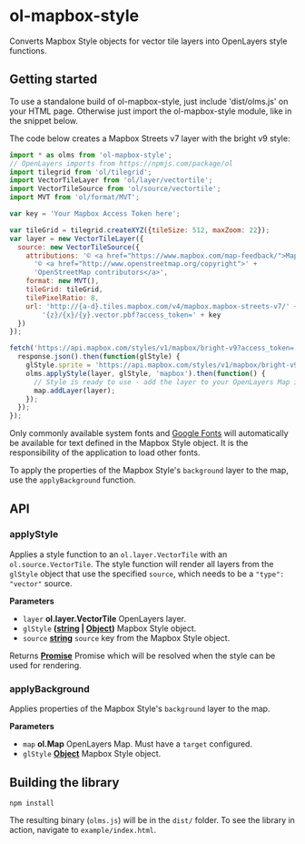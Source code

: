 # ol-mapbox-style

Converts Mapbox Style objects for vector tile layers into OpenLayers style functions.

## Getting started

To use a standalone build of ol-mapbox-style, just include 'dist/olms.js' on your HTML page. Otherwise just import the ol-mapbox-style module, like in the snippet below.

The code below creates a Mapbox Streets v7 layer with the bright v9 style:

```js
import * as olms from 'ol-mapbox-style';
// OpenLayers imports from https://npmjs.com/package/ol
import tilegrid from 'ol/tilegrid';
import VectorTileLayer from 'ol/layer/vectortile';
import VectorTileSource from 'ol/source/vectortile';
import MVT from 'ol/format/MVT';

var key = 'Your Mapbox Access Token here';

var tileGrid = tilegrid.createXYZ({tileSize: 512, maxZoom: 22});
var layer = new VectorTileLayer({
  source: new VectorTileSource({
    attributions: '© <a href="https://www.mapbox.com/map-feedback/">Mapbox</a> ' +
      '© <a href="http://www.openstreetmap.org/copyright">' +
      'OpenStreetMap contributors</a>',
    format: new MVT(),
    tileGrid: tileGrid,
    tilePixelRatio: 8,
    url: 'http://{a-d}.tiles.mapbox.com/v4/mapbox.mapbox-streets-v7/' +
        '{z}/{x}/{y}.vector.pbf?access_token=' + key
  })
});

fetch('https://api.mapbox.com/styles/v1/mapbox/bright-v9?access_token=' + key).then(function(response) {
  response.json().then(function(glStyle) {
    glStyle.sprite = 'https://api.mapbox.com/styles/v1/mapbox/bright-v9/sprite?access_token=' + key;
    olms.applyStyle(layer, glStyle, 'mapbox').then(function() {
      // Style is ready to use - add the layer to your OpenLayers Map instance
      map.addLayer(layer);
    });
  });
});
```

Only commonly available system fonts and [Google Fonts](https://developers.google.com/fonts/) will automatically be available for text defined in the Mapbox Style object. It is the responsibility of the application to load other fonts.

To apply the properties of the Mapbox Style's `background` layer to the map, use the `applyBackground` function.

## API

<!-- Generated by documentation.js. Update this documentation by updating the source code. -->

### applyStyle

Applies a style function to an `ol.layer.VectorTile` with an
`ol.source.VectorTile`. The style function will render all layers from the
`glStyle` object that use the specified `source`, which needs to be a
`"type": "vector"` source.

**Parameters**

-   `layer` **ol.layer.VectorTile** OpenLayers layer.
-   `glStyle` **([string](https://developer.mozilla.org/en-US/docs/Web/JavaScript/Reference/Global_Objects/String) \| [Object](https://developer.mozilla.org/en-US/docs/Web/JavaScript/Reference/Global_Objects/Object))** Mapbox Style object.
-   `source` **[string](https://developer.mozilla.org/en-US/docs/Web/JavaScript/Reference/Global_Objects/String)** `source` key from the Mapbox Style object.

Returns **[Promise](https://developer.mozilla.org/en-US/docs/Web/JavaScript/Reference/Global_Objects/Promise)** Promise which will be resolved when the style can be used
for rendering.

### applyBackground

Applies properties of the Mapbox Style's `background` layer to the map.

**Parameters**

-   `map` **ol.Map** OpenLayers Map. Must have a `target` configured.
-   `glStyle` **[Object](https://developer.mozilla.org/en-US/docs/Web/JavaScript/Reference/Global_Objects/Object)** Mapbox Style object.

## Building the library

    npm install

The resulting binary (`olms.js`) will be in the `dist/` folder. To see the library in action, navigate to `example/index.html`.

